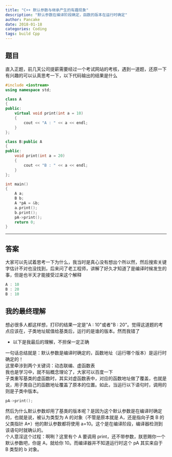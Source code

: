 ```yaml
---
title: "C++ 默认参数与继承产生的有趣现象"
description: "默认参数在编译阶段确定，函数的版本在运行时确定"
author: Pancake
date: 2018-01-18
categories: Coding
tags: build Cpp
---
```


## 题目

直入正题，前几天公司提薪需要经过一个考试网站的考核，遇到一道题，还原一下  
有兴趣的可以认真思考一下，以下代码输出的结果是什么

```cpp
#include <iostream>
using namespace std;

class A
{
public:
    virtual void print(int a = 10)
    {
        cout << "A : " << a << endl;
    }
};

class B:public A
{
public:
    void print(int a = 20)
    {
        cout << "B : " << a << endl;
    }
};

int main()
{
    A a;
    B b;
    A *pA = &b;
    a.print();
    b.print();
    pA->print();
    return 0;
}
```

---

## 答案

大家可以先试着思考一下为什么，我当时是真心没有想出个所以然，然后搜索关键字估计不对也没找到，后来问了老工程师，讲解了好久才知道了是编译时候发生的事，但是也半天才能接受过来这个解释

```cpp
A : 10
B : 20
B : 10
```

## 我的最终理解

想必很多人都这样想，打印的结果一定是"A : 10"或者"B : 20"。觉得这道题的考点应该在，子类地址赋值给基类后，运行的是谁的版本。然而我错了

- 以下是我最后的理解，不担保一定正确

一句话总结就是：默认参数是编译时确定的，函数地址（运行哪个版本）是运行时确定的！  
这里牵涉到两个关键词：动态联编、虚函数表  
我也是学习中，就不贴概念理论了，大家可以百度一下  
子类重写基类的虚函数时，其实对虚函数表中，对应的函数地址做了覆盖，也就是说，用子类自己的函数地址覆盖了原本的位置。如此，当运行以下语句时，调用的则是子类中版本。

```cpp
pA->print();
```

然后为什么默认参数却用了基类的版本呢？是因为这个默认参数是在编译时确定的，也就是说，被认为类型为 A 的对象（不管是原本就是 A，还是指向子类 B 的父类指针 A\*）他的默认参数都将使用 a=10。这个是在编译阶段，编译器检测到该语句时就确认的。  
个人意淫这个过程：啊咧？这里有个 A 要调用 print，还不带参数，朕恩赐你一个默认参数吧，你是 A，就给你 10。而编译器并不知道运行时这个 pA 其实来自于 B 类型的 b 对象。
